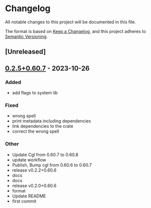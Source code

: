 # Changelog
All notable changes to this project will be documented in this file.

The format is based on [Keep a Changelog](https://keepachangelog.com/en/1.0.0/),
and this project adheres to [Semantic Versioning](https://semver.org/spec/v2.0.0.html).

## [Unreleased]

## [0.2.5+0.60.7](https://github.com/Maroon502/cgl-src/compare/v0.2.4+0.60.7...v0.2.5+0.60.7) - 2023-10-26

### Added
- add flags to system lib

### Fixed
- wrong spell
- print metadata including dependencies
- link dependencies to the crate
- correct the wrong spell

### Other
- Update Cgl from 0.60.7 to 0.60.8
- update workflow
- Publish, Bump cgl from 0.60.6 to 0.60.7
- release v0.2.2+0.60.6
- docs
- docs
- release v0.2.0+0.60.6
- format
- Update README
- first commit
